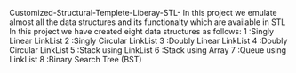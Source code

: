 Customized-Structural-Templete-Liberay-STL-
In this project we emulate almost all the data structures and its functionalty which are available in STL  In this project we have created eight data structures as follows:  1 :Singly Linear LinkList  2 :Singly Circular LinkList  3 :Doubly Linear LinkList  4 :Doubly Circular LinkList  5 :Stack using LinkList  6 :Stack using Array  7 :Queue using LinkList  8 :Binary Search Tree (BST)
